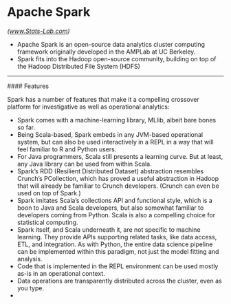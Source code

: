 Apache Spark
================
*(www.Stats-Lab.com)*

- Apache Spark is an open-source  data analytics cluster computing framework originally developed in the AMPLab at UC Berkeley. 
- Spark fits into the Hadoop open-source community, building on top of the Hadoop Distributed File System (HDFS)

<hr>
#### Features

Spark has a number of features that make it a compelling crossover platform for investigative as well as operational analytics:

- Spark comes with a machine-learning library, MLlib, albeit bare bones so far.
- Being Scala-based, Spark embeds in any JVM-based operational system, but can also be used interactively in a REPL in a way that will feel familiar to R and Python users.
- For Java programmers, Scala still presents a learning curve. But at least, any Java library can be used from within Scala.
- Spark’s RDD (Resilient Distributed Dataset) abstraction resembles Crunch’s PCollection, which has proved a useful abstraction in Hadoop that will already be familiar to Crunch developers. (Crunch can even be used on top of Spark.)
- Spark imitates Scala’s collections API and functional style, which is a boon to Java and Scala developers, but also somewhat familiar to developers coming from Python. Scala is also a compelling choice for statistical computing.
- Spark itself, and Scala underneath it, are not specific to machine learning. They provide APIs supporting related tasks, like data access, ETL, and integration. As with Python, the entire data science pipeline can be implemented within this paradigm, not just the model fitting and analysis.
- Code that is implemented in the REPL environment can be used mostly as-is in an operational context.
- Data operations are transparently distributed across the cluster, even as you type.
- 
